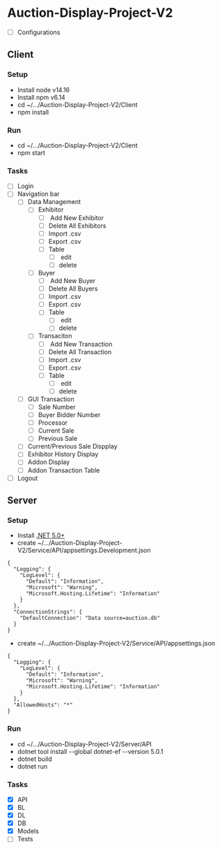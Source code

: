 # Auction-Display-Project-V2

- [ ] Configurations

## Client
### Setup
* Install node v14.16
* Install npm v6.14
* cd ~/.../Auction-Display-Project-V2/Client
* npm install
### Run
* cd ~/.../Auction-Display-Project-V2/Client
* npm start
### Tasks
  - [ ] Login
  - [ ] Navigation bar
    - [ ] Data Management
      - [ ] Exhibitor
        - [ ] <List> Add New Exhibitor
        - [ ] Delete All Exhibitors
        - [ ] Import .csv
        - [ ] Export .csv
        - [ ] Table
          - [ ] <List> edit
          - [ ] delete
      - [ ] Buyer
        - [ ] <List> Add New Buyer
        - [ ] Delete All Buyers
        - [ ] Import .csv
        - [ ] Export .csv
        - [ ] Table
          - [ ] <List> edit
          - [ ] delete
      - [ ] Transaciton
        - [ ] <List> Add New Transaction
        - [ ] Delete All Transaction
        - [ ] Import .csv
        - [ ] Export .csv
        - [ ] Table
          - [ ] <List> edit
          - [ ] delete
    - [ ] GUI Transaction
      - [ ] Sale Number
      - [ ] Buyer Bidder Number
      - [ ] Processor
      - [ ] Current Sale
      - [ ] Previous Sale
    - [ ] Current/Previous Sale Dispplay
    - [ ] Exhibitor History Display
    - [ ] Addon Display
    - [ ] Addon Transaction Table
  - [ ] Logout
## Server
### Setup
* Install [.NET 5.0+](https://dotnet.microsoft.com/download)
* create ~/.../Auction-Display-Project-V2/Service/API/appsettings.Development.json
```
{
  "Logging": {
    "LogLevel": {
      "Default": "Information",
      "Microsoft": "Warning",
      "Microsoft.Hosting.Lifetime": "Information"
    }
  },
  "ConnectionStrings": {
    "DefaultConnection": "Data source=auction.db"
  }
}
```
* create ~/.../Auction-Display-Project-V2/Service/API/appsettings.json
```
{
  "Logging": {
    "LogLevel": {
      "Default": "Information",
      "Microsoft": "Warning",
      "Microsoft.Hosting.Lifetime": "Information"
    }
  },
  "AllowedHosts": "*"
}
```
### Run
* cd ~/.../Auction-Display-Project-V2/Server/API
* dotnet tool install --global dotnet-ef --version 5.0.1
* dotnet build
* dotnet run
### Tasks
  - [x] API
  - [x] BL
  - [x] DL
  - [x] DB
  - [x] Models
  - [ ] Tests
